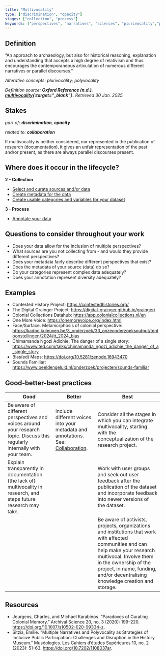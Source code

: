 ```yaml
---
title: "Multivocality"
type: ["discrimination", "opacity"]
stages: ["collection", "process"]
keywords: ["perspectives", "narratives", "silences", "plurivocality","polyvocality","polyphony"]
---
```


## Definition
“An approach to archaeology, but also for historical reasoning, explanation and understanding that accepts a high degree of relativism and thus encourages the contemporaneous articulation of numerous different narratives or parallel discourses."

_Alterative concepts: plurivocality; polyvocality_
 
_Definition source: **Oxford Reference (n.d.). [multivocality](https://www.oxfordreference.com/view/10.1093/oi/authority.20110803100216225){:target="_blank"}.** Retrieved 30 Jan. 2025._

## Stakes
_part of: **discrimination**, **opacity**_

_related to: **collaboration**_

If multivocality is neither considered, nor represented in the publication of research (documentation), it gives an unfair representation of the past and/or present, as there are always parallel discourses present. 
  

## Where does it occur in the lifecycle?

**2 - Collection**

- [Select and curate sources and/or data](/lifecycle/collection/#select-and-curate-sources-andor-data)
- [Create metadata for the data](/lifecycle/collection/#create-metadata-for-the-data)
- [Create usable categories and variables for your dataset](/lifecycle/collection/#create-usable-categories-and-variables-for-your-dataset)

**3 - Process**

- [Annotate your data](/lifecycle/process/#annotate-your-data)

## Questions to consider throughout your work
- Does your data allow for the inclusion of multiple perspectives?
- What sources are you not collecting from - and would they provide different perspectives?
- Does your metadata fairly describe different perspectives that exist?
- Does the metadata of your source (data) do so?
- Do your categories represent complex data adequately?
- Does your annotation represent diversity adequately?

## Examples
- Contested History Project: https://contestedhistories.org/ 
- The Digital Grainger Project: https://digital-grainger.github.io/grainger/
- Colonial Collections Datahub: https://app.colonialcollections.nl/en
- One More Voice: https://onemorevoice.org/index.html 
- Face/Surface. Metamorphosis of colonial perspective: https://kadoc.kuleuven.be/3_onderzoek/33_onzeonderzoeksoutput/tentoonstellingen/2024/tt_2024_bias 
- Chimamanda Ngozi Adichie, The danger of a single story: https://www.ted.com/talks/chimamanda_ngozi_adichie_the_danger_of_a_single_story 
- Bias(ed) Maps: https://doi.org/10.5281/zenodo.16943470
- Sounds Familiar: https://www.beeldengeluid.nl/onderzoek/projecten/sounds-familiar

## Good-better-best practices

| Good | Better | Best|
|---|---|---|
|Be aware of different perspectives and voices around your research topic. Discuss this regularly internally with your team.| Include different voices into your metadata and annotations. See: [Collaboration](/bias/types/collaboration).|Consider all the stages in which you can integrate multivocality, starting with the conceptualization of the research project. 
| Explain transparently in documentation (the lack of) multivocality in research, and steps future research may take. | | Work with user groups and seek out user feedback after the publication of the dataset and incorporate feedback into newer versions of the dataset. 
| | | Be aware of activists, projects, organizations and institutions that work with affected communities and can help make your research multivocal. Involve them in the ownership of the project, in name, funding, and/or decentralising knowledge creation and storage.|


## Resources
- Jeurgens, Charles, and Michael Karabinos. “Paradoxes of Curating Colonial Memory.” Archival Science 20, no. 3 (2020): 199–220. https://doi.org/10.1007/s10502-020-09334-z.
- Sitzia, Emilie. “Multiple Narratives and Polyvocality as Strategies of Inclusive Public Participation: Challenges and Disruption in the History Museum.” Muséologies. Les Cahiers d’études Supérieures 10, no. 2 (2023): 51–63. https://doi.org/10.7202/1108037ar.